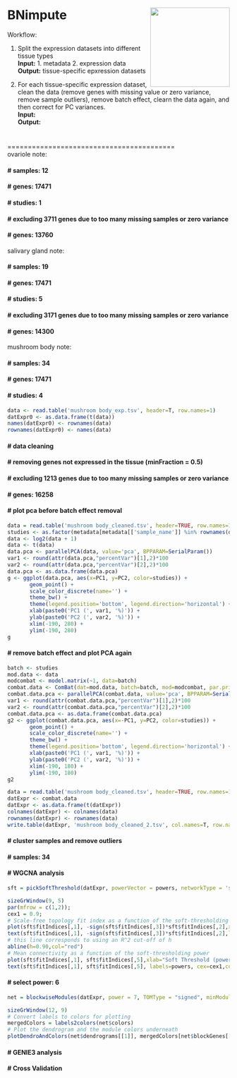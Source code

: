 BNimpute
<img src="../assets/logo_2.png" height="180" align="right" />
=============
Workflow:

1. Split the expression datasets into different tissue types <br>
   <b>Input:</b> 1. metadata 2. expression data <br>
   <b>Output:</b> tissue-specific epxression datasets <br>

2. For each tissue-specific expression dataset, clean the data (remove genes with missing value or zero variance, remove sample outliers), remove batch effect, clearn the data again, and then correct for PC variances. <br> 
   <b>Input:</b> <br>
   <b>Output:</b> <br>
#
#
#
#
#
#
#
=========================================<br>
ovariole note:
#### # samples: 12
#### # genes: 17471
#### # studies: 1
#### # excluding 3711 genes due to too many missing samples or zero variance
#### # genes: 13760

salivary gland note:
#### # samples: 19
#### # genes: 17471
#### # studies: 5
#### # excluding 3171 genes due to too many missing samples or zero variance
#### # genes: 14300

mushroom body note:
#### # samples: 34
#### # genes: 17471
#### # studies: 4
``` r
data <- read.table('mushroom body_exp.tsv', header=T, row.names=1) 
datExpr0 <- as.data.frame(t(data)) 
names(datExpr0) <- rownames(data) 
rownames(datExpr0) <- names(data) 
```
#### # data cleaning
#### # removing genes not expressed in the tissue (minFraction = 0.5)
#### # excluding 1213 genes due to too many missing samples or zero variance
#### # genes: 16258
#### # plot pca before batch effect removal
``` r
data = read.table('mushroom body_cleaned.tsv', header=TRUE, row.names=1)
studies <- as.factor(metadata[metadata[['sample_name']] %in% rownames(data), 'study'])
data <- log2(data + 1)
data <- t(data)
data.pca <- parallelPCA(data, value='pca', BPPARAM=SerialParam())
var1 <- round(attr(data.pca,"percentVar")[1],2)*100
var2 <- round(attr(data.pca,"percentVar")[2],2)*100
data.pca <- as.data.frame(data.pca)
g <- ggplot(data.pca, aes(x=PC1, y=PC2, color=studies)) +
       geom_point() +
       scale_color_discrete(name='') +
       theme_bw() +
       theme(legend.position='bottom', legend.direction='horizontal') +
       xlab(paste0('PC1 (', var1, '%)')) +
       ylab(paste0('PC2 (', var2, '%)')) +
       xlim(-190, 280) +
       ylim(-190, 280)
g
```
#### # remove batch effect and plot PCA again
``` r
batch <- studies
mod.data <- data
modcombat <- model.matrix(~1, data=batch)
combat.data <- ComBat(dat=mod.data, batch=batch, mod=modcombat, par.prior=TRUE, BPPARAM=SerialParam())
combat.data.pca <- parallelPCA(combat.data, value='pca', BPPARAM=SerialParam())
var1 <- round(attr(combat.data.pca,"percentVar")[1],2)*100
var2 <- round(attr(combat.data.pca,"percentVar")[2],2)*100
combat.data.pca <- as.data.frame(combat.data.pca)
g2 <- ggplot(combat.data.pca, aes(x=-PC1, y=PC2, color=studies)) +
       geom_point() +
       scale_color_discrete(name='') +
       theme_bw() +
       theme(legend.position='bottom', legend.direction='horizontal') +
       xlab(paste0('PC1 (', var1, '%)')) +
       ylab(paste0('PC2 (', var2, '%)')) +
       xlim(-190, 180) +
       ylim(-190, 180)
g2

data = read.table('mushroom body_cleaned.tsv', header=TRUE, row.names=1)
datExpr <- combat.data
datExpr <- as.data.frame(t(datExpr))
colnames(datExpr) <- colnames(data)
rownames(datExpr) <- rownames(data)
write.table(datExpr, 'mushroom body_cleaned_2.tsv', col.names=T, row.names=T)
```
#### # cluster samples and remove outliers
#### # samples: 34
#### # WGCNA analysis
``` r
sft = pickSoftThreshold(datExpr, powerVector = powers, networkType = 'signed hybrid', verbose = 5)
```
``` r
sizeGrWindow(9, 5)
par(mfrow = c(1,2));
cex1 = 0.9;
# Scale-free topology fit index as a function of the soft-thresholding power
plot(sft$fitIndices[,1], -sign(sft$fitIndices[,3])*sft$fitIndices[,2],xlab="Soft Threshold (power)",ylab="Scale Free Topology Model Fit,signed R^2",type="n",main = paste("Scale independence"));
text(sft$fitIndices[,1], -sign(sft$fitIndices[,3])*sft$fitIndices[,2],labels=powers,cex=cex1,col="red");
# this line corresponds to using an R^2 cut-off of h
abline(h=0.90,col="red")
# Mean connectivity as a function of the soft-thresholding power
plot(sft$fitIndices[,1], sft$fitIndices[,5],xlab="Soft Threshold (power)",ylab="Mean Connectivity", type="n",main = paste("Mean connectivity"))
text(sft$fitIndices[,1], sft$fitIndices[,5], labels=powers, cex=cex1,col="red")
```
#### # select power: 6
``` r
net = blockwiseModules(datExpr, power = 7, TOMType = "signed", minModuleSize = 30, reassignThreshold = 0, mergeCutHeight = 0.25, numericLabels = TRUE, pamRespectsDendro = FALSE, saveTOMs = TRUE, saveTOMFileBase = "mushboombodyTOM", networkType = 'signed hybrid', verbose = 3)
```
``` r
sizeGrWindow(12, 9)
# Convert labels to colors for plotting
mergedColors = labels2colors(net$colors)
# Plot the dendrogram and the module colors underneath
plotDendroAndColors(net$dendrograms[[1]], mergedColors[net$blockGenes[[1]]],"Module colors",dendroLabels = FALSE, hang = 0.03,addGuide = TRUE, guideHang = 0.05)
```
#### # GENIE3 analysis

#### # Cross Validation








